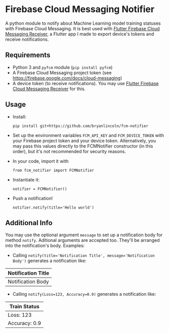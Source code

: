 # Firebase Cloud Messaging Notifier

A python module to notify about Machine Learning model training statuses with Firebase Cloud Messaging. It is best used with [Flutter Firebase Cloud Messaging Receiver](https://github.com/bryanlincoln/flutter-fcm-receiver), a Flutter app I made to export device's tokens and receive notifications.

## Requirements

-   Python 3 and `pyfcm` module (`pip install pyfcm`)
-   A Firebase Cloud Messaging project token (see https://firebase.google.com/docs/cloud-messaging)
-   A device token (to receive notifications). You may use [Flutter Firebase Cloud Messaging Receiver](https://github.com/bryanlincoln/flutter-fcm-receiver) for this.

## Usage

-   Install:

    `pip install git+https://github.com/bryanlincoln/fcm-notifier`

-   Set up the environment variables `FCM_API_KEY` and `FCM_DEVICE_TOKEN` with your Firebase project token and your device token. Alternatively, you may pass this values directly to the FCMNotifier constructor (in this order), but it's not recommended for security reasons.

-   In your code, import it with

    `from fcm_notifier import FCMNotifier`

-   Instantiate it:

    `notifier = FCMNotifier()`

-   Push a notification!

    `notifier.notify(title='Hello world')`

## Additional Info

You may use the optional argument `message` to set up a notification body for method `notify`. Aditional arguments are accepted too. They'll be arranged into the notification's body. Examples:

- Calling `notify(title='Notification Title', message='Notification Body')` generates a notification like:

| Notification Title |
|--------------------|
| Notification Body  |

- Calling `notify(Loss=123, Accuracy=0.9)` generates a notification like:

| Train Status  |
|---------------|
| Loss: 123     |
| Accuracy: 0.9 |
